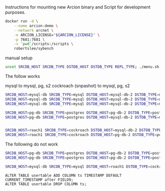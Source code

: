 Instructions for mounting new Arcion binary and Script for development purposes.

```bash
docker run -d \
    --name arcion-demo \
    --network arcnet \
    -e ARCION_LICENSE="${ARCION_LICENSE}" \
    -p 7681:7681 \
    -v `pwd`/scripts:/scripts \
    robertslee/sybench
```



manual setup

```bash
unset SRCDB_HOST SRCDB_TYPE DSTDB_HOST DSTDB_TYPE REPL_TYPE; ./menu.sh
```

The follow works

mysql to mysql, pg, s2
cockroach (snpashot) to mysql, pg, s2
```bash
SRCDB_HOST=mysql-db SRCDB_TYPE=mysql DSTDB_HOST=mysql-db-2 DSTDB_TYPE=mysql REPL_TYPE=snapshot ./menu.sh
SRCDB_HOST=mysql-db SRCDB_TYPE=mysql DSTDB_HOST=mysql-db-2 DSTDB_TYPE=mysql REPL_TYPE=full ./menu.sh
SRCDB_HOST=mysql-db SRCDB_TYPE=mysql DSTDB_HOST=mysql-db-2 DSTDB_TYPE=mysql REPL_TYPE=real-time ./menu.sh

SRCDB_HOST=pg-db SRCDB_TYPE=postgres DSTDB_HOST=pg-db-2 DSTDB_TYPE=postgres REPL_TYPE=snapshot ./menu.sh
SRCDB_HOST=pg-db SRCDB_TYPE=postgres DSTDB_HOST=mysql-db-2 DSTDB_TYPE=mysql REPL_TYPE=snapshot ./menu.sh


SRCDB_HOST=roach1 SRCDB_TYPE=cockroach DSTDB_HOST=mysql-db-2 DSTDB_TYPE=mysql REPL_TYPE=snapshot ./menu.sh
SRCDB_HOST=roach1 SRCDB_TYPE=cockroach DSTDB_HOST=pg-db-2 DSTDB_TYPE=postgres REPL_TYPE=snapshot ./menu.sh

```

The following do not work

```bash
SRCDB_HOST=pg-db SRCDB_TYPE=postgres DSTDB_HOST=pg-db-2 DSTDB_TYPE=postgres REPL_TYPE=full ./menu.sh
SRCDB_HOST=pg-db SRCDB_TYPE=postgres DSTDB_HOST=pg-db-2 DSTDB_TYPE=postgres REPL_TYPE=real-time ./menu.sh

SRCDB_HOST=mysql-db SRCDB_TYPE=mysql DSTDB_HOST=roach1 DSTDB_TYPE=cockroach REPL_TYPE=snapshot ./menu.sh
```

```
ALTER TABLE usertable ADD COLUMN ts TIMESTAMP DEFAULT CURRENT_TIMESTAMP after FIELD9;
ALTER TABLE usertable DROP COLUMN ts;
```